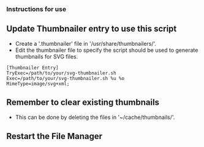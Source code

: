 ### Instructions for use

## Update Thumbnailer entry to use this script

* Create a '.thumbnailer' file in '/usr/share/thumbnailers/'.
* Edit the thumbnailer file to specify the script should be used to generate thumbnails for SVG files.

```
[Thumbnailer Entry]
TryExec=/path/to/your/svg-thumbnailer.sh
Exec=/path/to/your/svg-thumbnailer.sh %u %o
MimeType=image/svg+xml;
```

## Remember to clear existing thumbnails

* This can be done by deleting the files in '~/cache/thumbnails/'.

## Restart the File Manager
